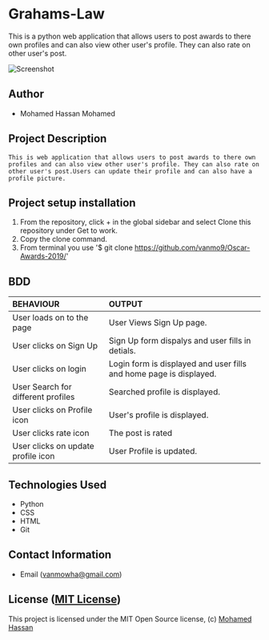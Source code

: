 # Grahams-Law

This is a python web application that allows users to post awards to there own profiles and can also view other user's profile. They can also rate on other user's post. 


![Screenshot](readme.png)

## Author 

*   Mohamed Hassan Mohamed

## Project Description

    This is web application that allows users to post awards to there own profiles and can also view other user's profile. They can also rate on other user's post.Users can update their profile and can also have a profile picture.
## Project setup  installation

1.  From the repository, click + in the global sidebar and select Clone this repository under Get to work.
2.  Copy the clone command.
3.  From terminal you use
    '$ git clone <https://github.com/vanmo9/Oscar-Awards-2019/>'

   
## BDD  
 
| BEHAVIOUR | OUTPUT|
|:------------------|:-----------|
| User loads on to the page  |  User Views Sign Up page. |
| User clicks on Sign Up  | Sign Up form dispalys and user fills in detials. |
| User clicks on login  | Login form is displayed and user fills and home page is displayed.  | 
| User Search for different profiles | Searched profile is displayed. |
| User clicks on Profile icon  |  User's profile is displayed. |
| User clicks rate icon  |  The post is rated |
| User clicks on update profile icon  |  User Profile is updated. | 


## Technologies Used 

* Python
* CSS
* HTML
* Git  


## Contact Information  

* Email (vanmowha@gmail.com)


## License ([MIT License]( ))
This project is licensed under the MIT Open Source license, (c) [Mohamed Hassan]( )